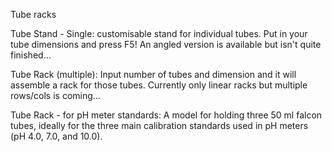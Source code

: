 Tube racks

Tube Stand - Single: customisable stand for individual tubes. Put in your tube dimensions and press F5! An angled version is available but isn't quite finished...

Tube Rack (multiple): Input number of tubes and dimension and it will assemble a rack for those tubes. Currently only linear racks but multiple rows/cols is coming...

Tube Rack - for pH meter standards: A model for holding three 50 ml falcon tubes, ideally for the three main calibration standards used in pH meters (pH 4.0, 7.0, and 10.0).
